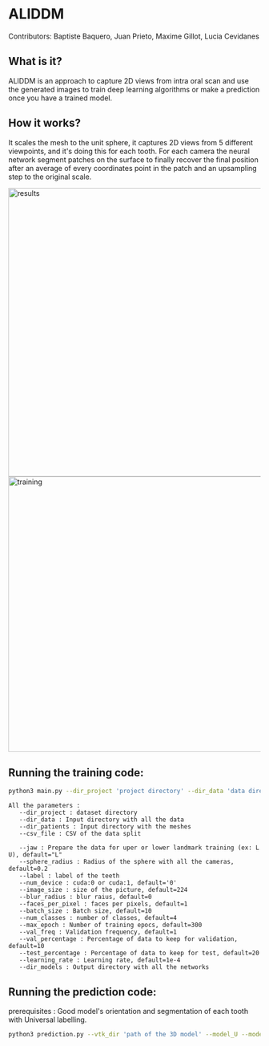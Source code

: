 # ALIDDM
 
Contributors: Baptiste Baquero, Juan Prieto, Maxime Gillot, Lucia Cevidanes

## What is it?
ALIDDM is an approach to capture 2D views from intra oral scan and use the generated images to train deep learning algorithms or make a prediction once you have a trained model. 

## How it works?
It scales the mesh to the unit sphere, it captures 2D views from 5 different viewpoints, and it's doing this for each tooth. For each camera the neural  network segment patches on the surface to finally recover the final position after an average of every coordinates point in the patch and an upsampling step to the original scale.


<img width="575" alt="results" src="https://user-images.githubusercontent.com/83285614/160682839-c33312b1-0e55-48e5-8b9b-844932e4d48e.png" title="results and accuracy">
<img width="549" alt="training" src="https://user-images.githubusercontent.com/83285614/160683370-b31110b1-ecc6-4f1d-9e35-e79c80a1daca.png" title= "Patches' prediction" >


## Running the training code:

```bash
python3 main.py --dir_project 'project directory' --dir_data 'data directory' --dir_patients 'patients directory' --csv_file 'csv file' --jaw 'U or L' --label 'tooth number' --batch_size 'default=10' --max_epoch 'default=300' --dir_models 'Output directory with all the networks'
```
```
All the parameters :
   --dir_project : dataset directory
   --dir_data : Input directory with all the data
   --dir_patients : Input directory with the meshes
   --csv_file : CSV of the data split
   
   --jaw : Prepare the data for uper or lower landmark training (ex: L U), default="L"
   --sphere_radius : Radius of the sphere with all the cameras, default=0.2
   --label : label of the teeth
   --num_device : cuda:0 or cuda:1, default='0'
   --image_size : size of the picture, default=224
   --blur_radius : blur raius, default=0
   --faces_per_pixel : faces per pixels, default=1
   --batch_size : Batch size, default=10
   --num_classes : number of classes, default=4
   --max_epoch : Number of training epocs, default=300
   --val_freq : Validation frequency, default=1
   --val_percentage : Percentage of data to keep for validation, default=10
   --test_percentage : Percentage of data to keep for test, default=20
   --learning_rate : Learning rate, default=1e-4
   --dir_models : Output directory with all the networks
```

## Running the prediction code:
prerequisites : Good model's orientation and segmentation of each tooth with Universal labelling. 
```bash
python3 prediction.py --vtk_dir 'path of the 3D model' --model_U --model_L --jaw --sphere_radius --out_path 'path where jsonfile is saved'
```
```


